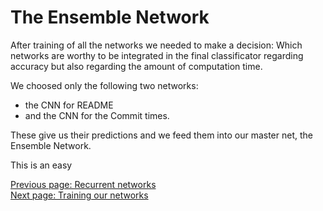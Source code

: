 The Ensemble Network
====================

After training of all the networks we needed to make a decision:
Which networks are worthy to be integrated in the final classificator
regarding accuracy but also regarding the amount of computation time.

We choosed only the following two networks:
* the CNN for README
* and the CNN for the Commit times.

These give us their predictions and we feed them into our master net,
the Ensemble Network.

This is an easy

[Previous page: Recurrent networks](/docs/rnn)\
[Next page: Training our networks](/docs/training)
